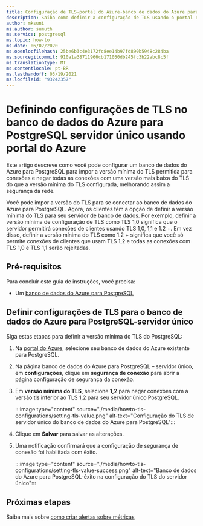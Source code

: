 ```yaml
---
title: Configuração de TLS-portal do Azure-banco de dados do Azure para PostgreSQL-servidor único
description: Saiba como definir a configuração de TLS usando o portal do Azure para o banco de dados do Azure para PostgreSQL servidor único
author: mksuni
ms.author: sumuth
ms.service: postgresql
ms.topic: how-to
ms.date: 06/02/2020
ms.openlocfilehash: 25be6b3c4e3172fc8ee14b97fd890b5948c284ba
ms.sourcegitcommit: 910a1a38711966cb171050db245fc3b22abc8c5f
ms.translationtype: MT
ms.contentlocale: pt-BR
ms.lasthandoff: 03/19/2021
ms.locfileid: "93242357"
---
```

# <a name="configuring-tls-settings-in-azure-database-for-postgresql-single---server-using-azure-portal"></a>Definindo configurações de TLS no banco de dados do Azure para PostgreSQL servidor único usando portal do Azure

Este artigo descreve como você pode configurar um banco de dados do Azure para PostgreSQL para impor a versão mínima do TLS permitida para conexões e negar todas as conexões com uma versão mais baixa do TLS do que a versão mínima do TLS configurada, melhorando assim a segurança da rede.

Você pode impor a versão do TLS para se conectar ao banco de dados do Azure para PostgreSQL. Agora, os clientes têm a opção de definir a versão mínima do TLS para seu servidor de banco de dados. Por exemplo, definir a versão mínima de configuração de TLS como TLS 1,0 significa que o servidor permitirá conexões de clientes usando TLS 1,0, 1,1 e 1.2 +. Em vez disso, definir a versão mínima do TLS como 1.2 + significa que você só permite conexões de clientes que usam TLS 1,2 e todas as conexões com TLS 1,0 e TLS 1,1 serão rejeitadas.

## <a name="prerequisites"></a>Pré-requisitos

Para concluir este guia de instruções, você precisa:

* Um [banco de dados do Azure para PostgreSQL](quickstart-create-server-database-portal.md)

## <a name="set-tls-configurations-for-azure-database-for-postgresql---single-server"></a>Definir configurações de TLS para o banco de dados do Azure para PostgreSQL-servidor único

Siga estas etapas para definir a versão mínima do TLS do PostgreSQL:

1. Na [portal do Azure](https://portal.azure.com/), selecione seu banco de dados do Azure existente para PostgreSQL.

1.  Na página banco de dados do Azure para PostgreSQL – servidor único, em **configurações**, clique em **segurança de conexão** para abrir a página configuração de segurança da conexão.

1. Em **versão mínima do TLS**, selecione **1,2** para negar conexões com a versão tls inferior ao TLS 1,2 para seu servidor único PostgreSQL.

    :::image type="content" source="./media/howto-tls-configurations/setting-tls-value.png" alt-text="Configuração do TLS de servidor único do banco de dados do Azure para PostgreSQL":::

1. Clique em **Salvar** para salvar as alterações.

1. Uma notificação confirmará que a configuração de segurança de conexão foi habilitada com êxito.

    :::image type="content" source="./media/howto-tls-configurations/setting-tls-value-success.png" alt-text="Banco de dados do Azure para PostgreSQL-êxito na configuração do TLS do servidor único":::

## <a name="next-steps"></a>Próximas etapas

Saiba mais sobre [como criar alertas sobre métricas](howto-alert-on-metric.md)